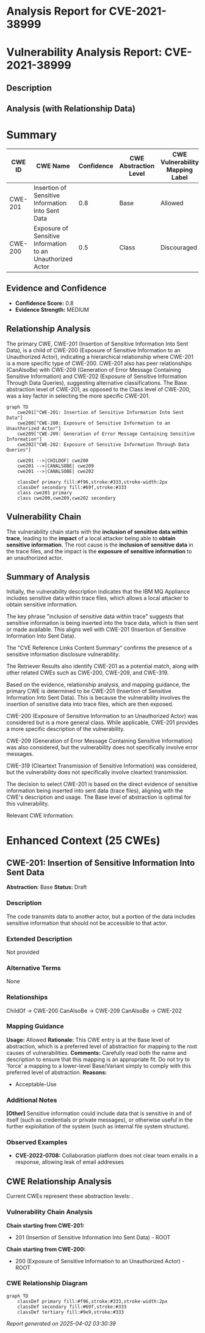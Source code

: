 # Analysis Report for CVE-2021-38999

# Vulnerability Analysis Report: CVE-2021-38999

## Description



## Analysis (with Relationship Data)

# Summary
| CWE ID | CWE Name | Confidence | CWE Abstraction Level | CWE Vulnerability Mapping Label | CWE-Vulnerability Mapping Notes |
|---|---|---|---|---|---|
| CWE-201 | Insertion of Sensitive Information Into Sent Data | 0.8 | Base | Allowed | Primary CWE |
| CWE-200 | Exposure of Sensitive Information to an Unauthorized Actor | 0.5 | Class | Discouraged | Secondary Candidate |

## Evidence and Confidence

*   **Confidence Score:** 0.8
*   **Evidence Strength:** MEDIUM

## Relationship Analysis
The primary CWE, CWE-201 (Insertion of Sensitive Information Into Sent Data), is a child of CWE-200 (Exposure of Sensitive Information to an Unauthorized Actor), indicating a hierarchical relationship where CWE-201 is a more specific type of CWE-200. CWE-201 also has peer relationships (CanAlsoBe) with CWE-209 (Generation of Error Message Containing Sensitive Information) and CWE-202 (Exposure of Sensitive Information Through Data Queries), suggesting alternative classifications. The Base abstraction level of CWE-201, as opposed to the Class level of CWE-200, was a key factor in selecting the more specific CWE-201.

```mermaid
graph TD
    cwe201["CWE-201: Insertion of Sensitive Information Into Sent Data"]
    cwe200["CWE-200: Exposure of Sensitive Information to an Unauthorized Actor"]
    cwe209["CWE-209: Generation of Error Message Containing Sensitive Information"]
    cwe202["CWE-202: Exposure of Sensitive Information Through Data Queries"]

    cwe201 -->|CHILDOF| cwe200
    cwe201 -->|CANALSOBE| cwe209
    cwe201 -->|CANALSOBE| cwe202

    classDef primary fill:#f96,stroke:#333,stroke-width:2px
    classDef secondary fill:#69f,stroke:#333
    class cwe201 primary
    class cwe200,cwe209,cwe202 secondary
```

## Vulnerability Chain
The vulnerability chain starts with the **inclusion of sensitive data within trace**, leading to the **impact** of a local attacker being able to **obtain sensitive information**. The root cause is the **inclusion of sensitive data** in the trace files, and the impact is the **exposure of sensitive information** to an unauthorized actor.

## Summary of Analysis
Initially, the vulnerability description indicates that the IBM MQ Appliance includes sensitive data within trace files, which allows a local attacker to obtain sensitive information.

The key phrase "inclusion of sensitive data within trace" suggests that sensitive information is being inserted into the trace data, which is then sent or made available. This aligns well with CWE-201 (Insertion of Sensitive Information Into Sent Data).

The "CVE Reference Links Content Summary" confirms the presence of a sensitive information disclosure vulnerability.

The Retriever Results also identify CWE-201 as a potential match, along with other related CWEs such as CWE-200, CWE-209, and CWE-319.

Based on the evidence, relationship analysis, and mapping guidance, the primary CWE is determined to be CWE-201 (Insertion of Sensitive Information Into Sent Data). This is because the vulnerability involves the insertion of sensitive data into trace files, which are then exposed.

CWE-200 (Exposure of Sensitive Information to an Unauthorized Actor) was considered but is a more general class. While applicable, CWE-201 provides a more specific description of the vulnerability.

CWE-209 (Generation of Error Message Containing Sensitive Information) was also considered, but the vulnerability does not specifically involve error messages.

CWE-319 (Cleartext Transmission of Sensitive Information) was considered, but the vulnerability does not specifically involve cleartext transmission.

The decision to select CWE-201 is based on the direct evidence of sensitive information being inserted into sent data (trace files), aligning with the CWE's description and usage. The Base level of abstraction is optimal for this vulnerability.

Relevant CWE Information:

# Enhanced Context (25 CWEs)

## CWE-201: Insertion of Sensitive Information Into Sent Data
**Abstraction:** Base
**Status:** Draft

### Description
The code transmits data to another actor, but a portion of the data includes sensitive information that should not be accessible to that actor.

### Extended Description
Not provided

### Alternative Terms
None

### Relationships
ChildOf -> CWE-200
CanAlsoBe -> CWE-209
CanAlsoBe -> CWE-202

### Mapping Guidance
**Usage:** Allowed
**Rationale:** This CWE entry is at the Base level of abstraction, which is a preferred level of abstraction for mapping to the root causes of vulnerabilities.
**Comments:** Carefully read both the name and description to ensure that this mapping is an appropriate fit. Do not try to 'force' a mapping to a lower-level Base/Variant simply to comply with this preferred level of abstraction.
**Reasons:**
- Acceptable-Use

### Additional Notes
**[Other]** Sensitive information could include data that is sensitive in and of itself (such as credentials or private messages), or otherwise useful in the further exploitation of the system (such as internal file system structure).
### Observed Examples
- **CVE-2022-0708:** Collaboration platform does not clear team emails in a response, allowing leak of email addresses


## CWE Relationship Analysis

Current CWEs represent these abstraction levels: .


### Vulnerability Chain Analysis

**Chain starting from CWE-201:**
- 201 (Insertion of Sensitive Information Into Sent Data) - ROOT


**Chain starting from CWE-200:**
- 200 (Exposure of Sensitive Information to an Unauthorized Actor) - ROOT



### CWE Relationship Diagram

```mermaid
graph TD
    classDef primary fill:#f96,stroke:#333,stroke-width:2px
    classDef secondary fill:#69f,stroke:#333
    classDef tertiary fill:#9e9,stroke:#333
```



*Report generated on 2025-04-02 03:30:39*
